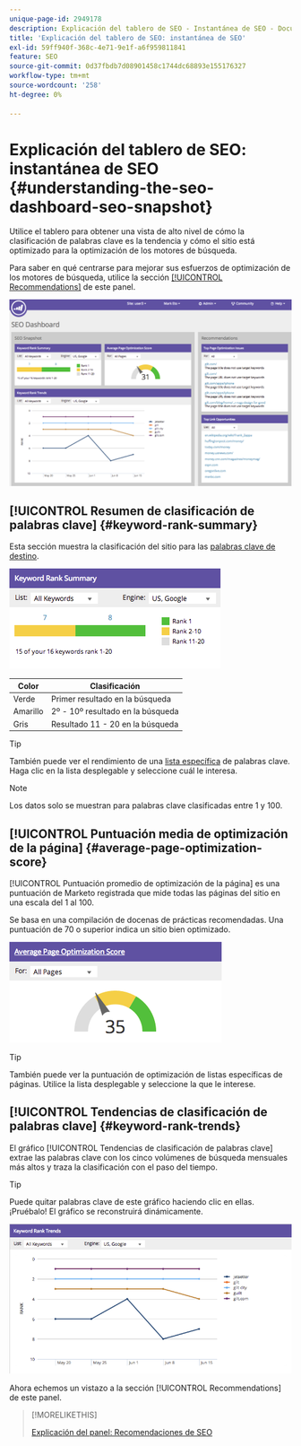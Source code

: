 ```yaml
---
unique-page-id: 2949178
description: Explicación del tablero de SEO - Instantánea de SEO - Documentos de Marketo - Documentación del producto
title: 'Explicación del tablero de SEO: instantánea de SEO'
exl-id: 59ff940f-368c-4e71-9e1f-a6f959811841
feature: SEO
source-git-commit: 0d37fbdb7d08901458c1744dc68893e155176327
workflow-type: tm+mt
source-wordcount: '258'
ht-degree: 0%

---
```


# Explicación del tablero de SEO: instantánea de SEO {#understanding-the-seo-dashboard-seo-snapshot}

Utilice el tablero para obtener una vista de alto nivel de cómo la clasificación de palabras clave es la tendencia y cómo el sitio está optimizado para la optimización de los motores de búsqueda.

Para saber en qué centrarse para mejorar sus esfuerzos de optimización de los motores de búsqueda, utilice la sección [[!UICONTROL Recommendations]](/help/marketo/product-docs/additional-apps/seo/understanding-seo/understanding-the-seo-dashboard-seo-recommendations.md) de este panel.

![](assets/image2014-9-17-21-3a32-3a22.png)

## [!UICONTROL Resumen de clasificación de palabras clave] {#keyword-rank-summary}

Esta sección muestra la clasificación del sitio para las [palabras clave de destino](/help/marketo/product-docs/additional-apps/seo/keywords/seo-add-keywords.md).

![](assets/image2014-9-17-21-3a34-3a5.png)

| Color | Clasificación |
|---|---|
| Verde | Primer resultado en la búsqueda |
| Amarillo | 2º - 10º resultado en la búsqueda |
| Gris | Resultado 11 - 20 en la búsqueda |

>[!TIP]
>
>También puede ver el rendimiento de una [lista específica](/help/marketo/product-docs/additional-apps/seo/keywords/seo-add-remove-keywords-from-a-list.md) de palabras clave. Haga clic en la lista desplegable y seleccione cuál le interesa.

>[!NOTE]
>
>Los datos solo se muestran para palabras clave clasificadas entre 1 y 100.

## [!UICONTROL Puntuación media de optimización de la página] {#average-page-optimization-score}

[!UICONTROL Puntuación promedio de optimización de la página] es una puntuación de Marketo registrada que mide todas las páginas del sitio en una escala del 1 al 100.

Se basa en una compilación de docenas de prácticas recomendadas. Una puntuación de 70 o superior indica un sitio bien optimizado.

![](assets/image2014-9-17-21-3a35-3a55.png)

>[!TIP]
>
>También puede ver la puntuación de optimización de listas específicas de páginas. Utilice la lista desplegable y seleccione la que le interese.

## [!UICONTROL Tendencias de clasificación de palabras clave] {#keyword-rank-trends}

El gráfico [!UICONTROL Tendencias de clasificación de palabras clave] extrae las palabras clave con los cinco volúmenes de búsqueda mensuales más altos y traza la clasificación con el paso del tiempo.

>[!TIP]
>
>Puede quitar palabras clave de este gráfico haciendo clic en ellas. ¡Pruébalo! El gráfico se reconstruirá dinámicamente.

![](assets/image2014-9-17-21-3a37-3a1.png)

Ahora echemos un vistazo a la sección [!UICONTROL Recommendations] de este panel.

>[!MORELIKETHIS]
>
>[Explicación del panel: Recomendaciones de SEO](/help/marketo/product-docs/additional-apps/seo/understanding-seo/understanding-the-seo-dashboard-seo-recommendations.md)

